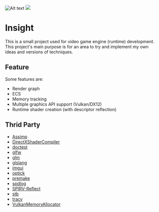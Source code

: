 ![Alt text](https://github.com/I-Hudson/Insight/Resources/Inisgh/vector/default.svg)
<img src="https://github.com/I-Hudson/Insight/Resources/Inisgh/vector/default.svg">

# Insight
This is a small project used for video game engine (runtime) development. This project's main purpose is for an area to try and implement my own ideas and versions of techniques.

## Feature
Some features are:
- Render graph
- ECS
- Memory tracking
- Multiple graphics API support (Vulkan/DX12)
- Runtime shader creation (with descriptor reflection)

## Thrid Party
- [Assimp](https://github.com/assimp/assimp)
- [DirectXShaderCompiler](DirectXShaderCompiler)
- [doctest](https://github.com/doctest/doctest)
- [glfw](https://www.glfw.org)
- [glm](https://github.com/g-truc/glm)
- [glslang](https://github.com/ocornut/imgui)
- [imgui](https://github.com/ocornut/imgui)
- [optick](optick)
- [premake](https://premake.github.io)
- [spdlog](https://github.com/gabime/spdlog)
- [SPIRV-Reflect](https://github.com/KhronosGroup/SPIRV-Reflect)
- [stb](https://github.com/nothings/stb)
- [tracy](https://github.com/GPUOpen-LibrariesAndSDKs/VulkanMemoryAllocator)
- [VulkanMemoryAllocator](https://github.com/GPUOpen-LibrariesAndSDKs/VulkanMemoryAllocator)
